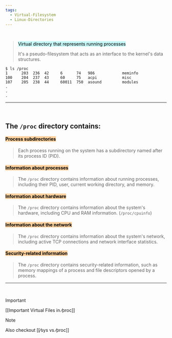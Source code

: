 ```yaml
---
tags:
  - Virtual-Filesystem
  - Linux-Directories
---
```


</br>

> <mark style="background: #ABF7F7A6;">Virtual directory that represents running processes</mark>
> 
> It's a pseudo-filesystem that acts as an interface to the kernel's data structures.

```
$ ls /proc
1      203  236  42     6      74   986            meminfo
100    204  237  43     60     75   acpi           misc
107    205  238  44     60011  750  asound         modules
.
.
.
```
 
 ---
 
</br>

## **The `/proc` directory contains:**

#### <mark style="background: #FFB86CA6;">Process subdirectories</mark>
> Each process running on the system has a subdirectory named after its process ID (PID).

#### <mark style="background: #FFB86CA6;">Information about processes</mark>
> The `/proc` directory contains information about running processes, including their PID, user, current working directory, and memory.

#### <mark style="background: #FFB86CA6;">Information about hardware</mark>
> The `/proc` directory contains information about the system's hardware, including CPU and RAM information. (`/proc/cpuinfo`)

#### <mark style="background: #FFB86CA6;">Information about the network</mark>
> The `/proc` directory contains information about the system's network, including active TCP connections and network interface statistics. 

#### <mark style="background: #FFB86CA6;">Security-related information</mark>
> The `/proc` directory contains security-related information, such as memory mappings of a process and file descriptors opened by a process.

---

</br>

> [!IMPORTANT]
> [[Important Virtual Files in ⁄proc]]

> [!note] 
> Also checkout [[⁄sys vs ⁄proc]]
